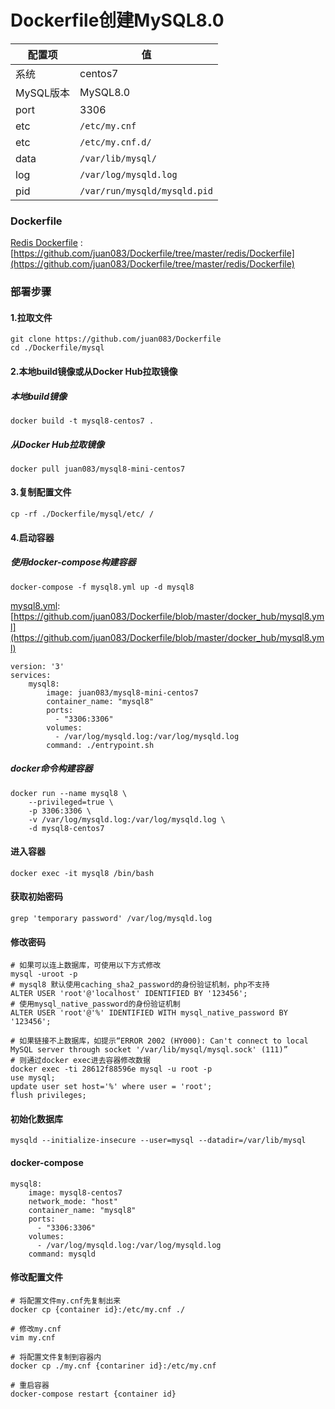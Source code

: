 Dockerfile创建MySQL8.0
====

配置项 | 值  
-|-
系统 | centos7
MySQL版本 | MySQL8.0
port | 3306
etc | `/etc/my.cnf`
etc | `/etc/my.cnf.d/`
data | `/var/lib/mysql/`
log | `/var/log/mysqld.log`
pid | `/var/run/mysqld/mysqld.pid`

### Dockerfile

[Redis Dockerfile](https://github.com/juan083/Dockerfile/tree/master/redis/Dockerfile) : [https://github.com/juan083/Dockerfile/tree/master/redis/Dockerfile](https://github.com/juan083/Dockerfile/tree/master/redis/Dockerfile)

### 部署步骤
#### 1.拉取文件
```
git clone https://github.com/juan083/Dockerfile
cd ./Dockerfile/mysql
```

#### 2.本地build镜像或从Docker Hub拉取镜像
##### 本地build镜像
```
docker build -t mysql8-centos7 .
```

##### 从Docker Hub拉取镜像
```
docker pull juan083/mysql8-mini-centos7
```

#### 3.复制配置文件
```
cp -rf ./Dockerfile/mysql/etc/ /
```

#### 4.启动容器
##### 使用docker-compose构建容器
```
docker-compose -f mysql8.yml up -d mysql8
```

[mysql8.yml](https://github.com/juan083/Dockerfile/blob/master/docker_hub/mysql8.yml): [https://github.com/juan083/Dockerfile/blob/master/docker_hub/mysql8.yml](https://github.com/juan083/Dockerfile/blob/master/docker_hub/mysql8.yml)

```
version: '3'
services:
    mysql8:
        image: juan083/mysql8-mini-centos7
        container_name: "mysql8"
        ports:
          - "3306:3306"
        volumes:
          - /var/log/mysqld.log:/var/log/mysqld.log
        command: ./entrypoint.sh
```

##### docker命令构建容器
```
docker run --name mysql8 \
    --privileged=true \
    -p 3306:3306 \
    -v /var/log/mysqld.log:/var/log/mysqld.log \
    -d mysql8-centos7
```

#### 进入容器
```
docker exec -it mysql8 /bin/bash
```

#### 获取初始密码
```
grep 'temporary password' /var/log/mysqld.log
```

#### 修改密码
```
# 如果可以连上数据库，可使用以下方式修改
mysql -uroot -p
# mysql8 默认使用caching_sha2_password的身份验证机制，php不支持
ALTER USER 'root'@'localhost' IDENTIFIED BY '123456';
# 使用mysql_native_password的身份验证机制
ALTER USER 'root'@'%' IDENTIFIED WITH mysql_native_password BY '123456';

# 如果链接不上数据库，如提示“ERROR 2002 (HY000): Can't connect to local MySQL server through socket '/var/lib/mysql/mysql.sock' (111)”
# 则通过docker exec进去容器修改数据
docker exec -ti 28612f88596e mysql -u root -p
use mysql;
update user set host='%' where user = 'root';
flush privileges;
```

#### 初始化数据库
```
mysqld --initialize-insecure --user=mysql --datadir=/var/lib/mysql
```

#### docker-compose
```
mysql8:
    image: mysql8-centos7
    network_mode: "host"
    container_name: "mysql8"
    ports:
      - "3306:3306"
    volumes:
      - /var/log/mysqld.log:/var/log/mysqld.log
    command: mysqld
```

#### 修改配置文件
```
# 将配置文件my.cnf先复制出来
docker cp {container id}:/etc/my.cnf ./

# 修改my.cnf
vim my.cnf

# 将配置文件复制到容器内
docker cp ./my.cnf {contariner id}:/etc/my.cnf

# 重启容器
docker-compose restart {container id}
```
